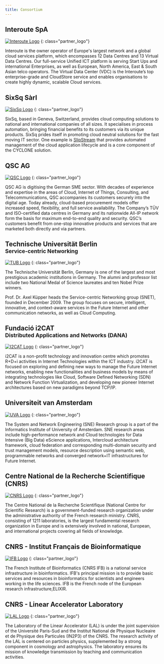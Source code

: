 ```yaml
---
title: Consortium
---
```

## Interoute SpA

[![Interoute Logo](/assets/images/logo_interoute.jpg)](http://www.interoute.com)
{: class="partner_logo"}

Interoute is the owner operator of Europe's largest network and a global cloud services platform, which encompasses 12 Data Centres and 13 Virtual Data Centres. Our full-service Unified ICT platform is serving Start Ups and international Enterprises, as well as European, North America, East & South Asian telco operators. The Virtual Data Center (VDC) is the Interoute’s top enterprise-grade and CloudStore service and enables organisations to create highly dynamic, scalable Cloud services.

## SixSq Sàrl

[![SixSq Logo](/assets/images/logo_sixsq.jpg)](http://sixsq.com)
{: class="partner_logo"}

SixSq, based in Geneva, Switzerland, provides cloud computing
solutions to national and international companies of all sizes. It
specialises in process automation, bringing financial benefits to its
customers via its unique products.  SixSq prides itself in promoting
cloud neutral solutions for the fast moving IT sector.  One example is
[SlipStream](http://sixsq.com/products/slipstream.html) that provides
automated management of the cloud application lifecycle and is a core
component of the CYCLONE solution.

## QSC AG

[![QSC Logo](/assets/images/logo_qsc.jpg)](http://www.qsc.de)
{: class="partner_logo"}

QSC AG is digitising the German SME sector. With decades of experience and expertise in the areas of Cloud, Internet of Things, Consulting, and Telecommunications, QSC accompanies its customers securely into the digital age. Today already, cloud-based procurement models offer increased speed, flexibility, and full service availability. The Company’s TÜV and ISO-certified data centres in Germany and its nationwide All-IP network form the basis for maximum end-to-end quality and security. QSC’s customers benefit from one-stop innovative products and services that are marketed both directly and via partners.

## Technische Universität Berlin <br/><small>Service-centric Networking</small>

[![TUB Logo](/assets/images/logo_tub_snet.jpg)](http://www.snet.tu-berlin.de)
{: class="partner_logo"}

The Technische Universität Berlin, Germany is one of the largest and most
prestigious academic institutions in Germany. The alumni and professor list
include two National Medal of Science laureates and ten Nobel Prize winners.

Prof. Dr. Axel Küpper heads the Service-centric Networking group (SNET), founded
in December 2009. The group focuses on secure, intelligent, innovative, and
context-aware services in the Future Internet and other communication networks,
as well as Cloud Computing.

## Fundació i2CAT <br/><small>Distributed Applications and Networks (DANA)</small>

[![I2CAT Logo](/assets/images/logo_i2cat.jpg)](http://www.i2cat.net/en)
{: class="partner_logo"}

i2CAT is a non-profit technology and innovation centre which promotes R+D+i activities in Internet Technologies within the ICT industry. i2CAT is focused on exploring and defining new ways to manage the Future Internet networks, enabling new functionalities and business models by means of integrating technologies like Cloud, Software Defined Networking (SDN) and Network Function Virtualization, and developing new pioneer Internet architectures based on new paradigms beyond TCP/IP.

## Universiteit van Amsterdam

[![UVA Logo](/assets/images/logo_uva.jpg)](http://www.uva.nl/en/home)
{: class="partner_logo"}

The System and Network Engineering (SNE) Research group is a part of the Informatics Institute of University of Amsterdam. SNE research areas include high-performance network and Cloud technologies for Data Intensive (Big Data) eScience applications, Intercloud architecture framework, cloud federation and corresponding multi-domain security and trust management models, resource description using semantic web, programmable networks and converged network+IT infrastructures for Future Internet.

## Centre National de la Recherche Scientifique (CNRS)

[![CNRS Logo](/assets/images/logo_cnrs.jpg)](http://www.cnrs.fr)
{: class="partner_logo"}

The Centre National de la Recherche Scientifique (National Centre for Scientific Research) is a government-funded research organization under the administrative authority of the French research ministry.  CNRS, consisting of 1211 laboratories, is the largest fundamental research organization in Europe and is extensively involved in national, European, and international projects covering all fields of knowledge.

## CNRS - Institut Français de Bioinformatique
[![IFB Logo](/assets/images/logo_cnrs_ifb.jpg)](http://www.france-bioinformatique.fr)
{: class="partner_logo"}

The French Institute of Bioinformatics (CNRS IFB) is a national service infrastructure in bioinformatics. IFB's principal mission is to provide basic services and resources in bioinformatics for scientists and engineers working in the life sciences. IFB is the French node of the European research infrastructure,ELIXIR.

## CNRS - Linear Accelerator Laboratory
[![LAL Logo](/assets/images/logo_cnrs_lal.jpg)](http://www.lal.in2p3.fr/)
{: class="partner_logo"}

The Laboratory of the Linear Accelerator (LAL) is under the joint supervision of the Université Paris-Sud and the Institut National de Physique Nucleaire et de Physique des Particules (IN2P3) of the CNRS. The research activity of the LAL is centered on particles physics, supplemented by a strong component in cosmology and astrophysics. The laboratory ensures its mission of knowledge transmission by teaching and communication activities.
